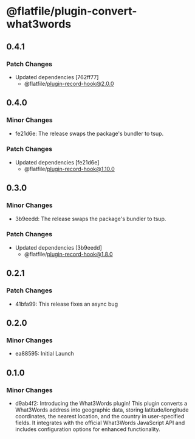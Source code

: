 # @flatfile/plugin-convert-what3words

## 0.4.1

### Patch Changes

- Updated dependencies [762ff77]
  - @flatfile/plugin-record-hook@2.0.0

## 0.4.0

### Minor Changes

- fe21d6e: The release swaps the package's bundler to tsup.

### Patch Changes

- Updated dependencies [fe21d6e]
  - @flatfile/plugin-record-hook@1.10.0

## 0.3.0

### Minor Changes

- 3b9eedd: The release swaps the package's bundler to tsup.

### Patch Changes

- Updated dependencies [3b9eedd]
  - @flatfile/plugin-record-hook@1.8.0

## 0.2.1

### Patch Changes

- 41bfa99: This release fixes an async bug

## 0.2.0

### Minor Changes

- ea88595: Initial Launch

## 0.1.0

### Minor Changes

- d9ab4f2: Introducing the What3Words plugin! This plugin converts a What3Words address into geographic data, storing latitude/longitude coordinates, the nearest location, and the country in user-specified fields. It integrates with the official What3Words JavaScript API and includes configuration options for enhanced functionality.
